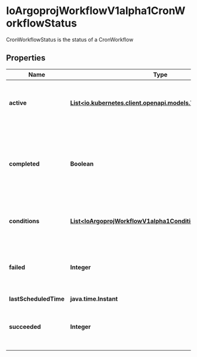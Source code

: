 

# IoArgoprojWorkflowV1alpha1CronWorkflowStatus

CronWorkflowStatus is the status of a CronWorkflow

## Properties

Name | Type | Description | Notes
------------ | ------------- | ------------- | -------------
**active** | [**List&lt;io.kubernetes.client.openapi.models.V1ObjectReference&gt;**](io.kubernetes.client.openapi.models.V1ObjectReference.md) | Active is a list of active workflows stemming from this CronWorkflow | 
**completed** | **Boolean** | Completed is a flag that is set to true when the stopping condition is achieved which stops new CronWorkflows from running | 
**conditions** | [**List&lt;IoArgoprojWorkflowV1alpha1Condition&gt;**](IoArgoprojWorkflowV1alpha1Condition.md) | Conditions is a list of conditions the CronWorkflow may have | 
**failed** | **Integer** | Failed is a counter of how many times a child workflow terminated in failed or errored state | 
**lastScheduledTime** | **java.time.Instant** |  | 
**succeeded** | **Integer** | Succeeded is a counter of how many times the child workflows had success | 



